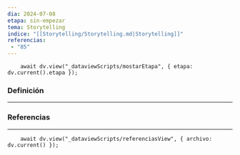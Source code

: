 ```yaml
---
dia: 2024-07-08
etapa: sin-empezar
tema: Storytelling
indice: "[[Storytelling/Storytelling.md|Storytelling]]"
referencias: 
 - "85"
---
```

```dataviewjs
	await dv.view("_dataviewScripts/mostarEtapa", { etapa: dv.current().etapa });
```
### Definición
---




### Referencias
---
```dataviewjs
	await dv.view("_dataviewScripts/referenciasView", { archivo: dv.current() });
```